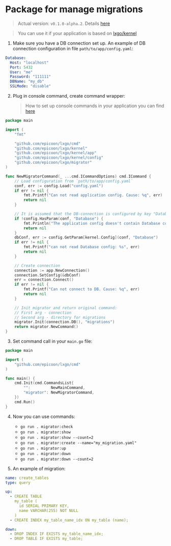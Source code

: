 # Package for manage migrations

> Actual version: `v0.1.0-alpha.2`. Details [here](https://github.com/epicoon/lxgo/tree/master/migrator/CHANGE_LOG.md)

> You can use it if your application is based on [lxgo/kernel](https://github.com/epicoon/lxgo/tree/master/kernel)

1. Make sure you have a DB connection set up. An example of DB connection configuration in file `path/to/app/config.yaml`:
```yaml
Database:
  Host: "localhost"
  Port: 5432
  User: "me"
  Password: "111111"
  DBName: "my_db"
  SSLMode: "disable"
```

2. Plug in console command, create command wrapper:
    > How to set up console commands in your application you can find [here](https://github.com/epicoon/lxgo/tree/master/cmd)

```go
package main

import (
	"fmt"

	"github.com/epicoon/lxgo/cmd"
	"github.com/epicoon/lxgo/kernel"
	"github.com/epicoon/lxgo/kernel/app"
	"github.com/epicoon/lxgo/kernel/config"
	"github.com/epicoon/lxgo/migrator"
)

func NewMigratorCommand(_ ...cmd.ICommandOptions) cmd.ICommand {
    // Load configuration from `path/to/app/config.yaml`
	conf, err := config.Load("config.yaml")
	if err != nil {
		fmt.Printf("Can not read application config. Cause: %q", err)
		return nil
	}

    // It is assumed that the DB-connection is configured by key "Database"
	if !config.HasParam(conf, "Database") {
		fmt.Println("The application config doesn't contain Database configuration")
		return nil
	}
	dbConf, err := config.GetParam[kernel.Config](conf, "Database")
	if err != nil {
		fmt.Printf("can not read Database config: %s", err)
		return nil
	}

    // Create connection
    connection := app.NewConnection()
	connection.SetConfig(&dbConf)
	err = connection.Connect()
	if err != nil {
		fmt.Printf("Can not connect to DB. Cause: %q", err)
		return nil
	}

    // Init migrator and return original command:
    // First arg - connection
    // Second arg - directory for migrations
	migrator.Init(connection.DB(), "migrations")
	return migrator.NewCommand()
}
```

3. Set command call in your `main.go` file:
```go
package main

import (
	"github.com/epicoon/lxgo/cmd"
)

func main() {
	cmd.Init(cmd.CommandsList{
		"":         NewMainCommand,
		"migrator": NewMigratorCommand,
	})
	cmd.Run()
}
```

4. Now you can use commands:
    - `go run . migrator:check`
    - `go run . migrator:show`
    - `go run . migrator:show --count=2`
    - `go run . migrator:create --name="my_migration.yaml"`
    - `go run . migrator:up`
    - `go run . migrator:down`
    - `go run . migrator:down --count=2`

5. An example of migration:
```yaml
name: create_tables
type: query

up:
  - CREATE TABLE
    my_table (
      id SERIAL PRIMARY KEY,
      name VARCHAR(255) NOT NULL
    )
  - CREATE INDEX my_table_name_idx ON my_table (name);

down:
  - DROP INDEX IF EXISTS my_table_name_idx;
  - DROP TABLE IF EXISTS my_table;
```
